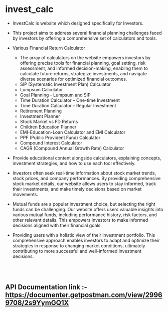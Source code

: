 # invest_calc

- InvestCalc is website which designed specifically for Investors.

- This project aims to address several financial planning challenges faced by investors by offering a comprehensive set of calculators and tools.

 - Various Financial Return Calculator
     - The array of calculators on the website empowers investors by offering precise tools for financial planning, goal setting, risk assessment, and informed   decision-making, enabling them to calculate future returns, strategize investments, and navigate diverse scenarios for optimized financial outcomes.
     - SIP (Systematic Investment Plan) Calculator
     - Lumpsum Calculator
     - Goal Planning - Lumpsum and SIP
     - Time Duration Calculator – One-time Investment
     - Time Duration Calculator – Regular Investment
     - Retirement Planning
     - Investment Planner
     - Stock Market vs FD Returns
     - Children Education Planner
     - EMI-Education-Loan Calculator and EMI Calculator
     - PPF (Public Provident Fund) Calculator
     - Compound Interest Calculator
     - CAGR (Compound Annual Growth Rate) Calculator

- Provide educational content alongside calculators, explaining concepts, investment strategies, and how to use each tool effectively.

-  Investors often seek real-time information about stock market trends, stock prices, and company performances. By providing comprehensive stock market details, our website allows users to stay informed, track their investments, and make timely decisions based on market movements.

-  Mutual funds are a popular investment choice, but selecting the right funds can be challenging. Our website offers users valuable insights into various mutual funds, including performance history, risk factors, and other relevant details. This empowers investors to make informed decisions aligned with their financial goals.

-  Providing users with a holistic view of their investment portfolio. This comprehensive approach enables investors to adapt and optimize their strategies in response to changing market conditions, ultimately contributing to more successful and well-informed investment decisions.
<br>
<br>

## API Documentation link :- https://documenter.getpostman.com/view/29969708/2s9YymGQ1X
